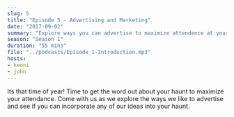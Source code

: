 ```yaml
---
slug: 5
title: "Episode 5 - Advertising and Marketing"
date: "2017-09-02"
summary: "Explore ways you can advertise to maximize attendence at your haunt"
season: "Season 1"
duration: "55 mins"
file: "../podcasts/Episode_1-Introduction.mp3"
hosts:
- keoni
- john
---
```


Its that time of year!  Time to get the word out about your haunt to maximize your attendance. Come with us as we explore the ways we like to advertise and see if you can incorporate any of our ideas into your haunt.
